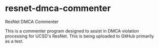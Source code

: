 resnet-dmca-commenter
=====================

ResNet DMCA Commenter

This is a commenter program designed to assist in DMCA violation processing for UCSD's ResNet. This is being uploaded to GitHub primarily as a test.
